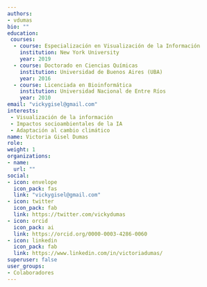 ```yaml
---
authors:
- vdumas
bio: ""
education: 
 courses:
  - course: Especialización en Visualización de la Información 
    institution: New York University
    year: 2019
  - course: Doctorado en Ciencias Químicas 
    institution: Universidad de Buenos Aires (UBA)
    year: 2016
  - course: Licenciada en Bioinformática
    institution: Universidad Nacional de Entre Ríos
    year: 2010
email: "vickygisel@gmail.com"
interests:
 - Visualización de la información
 - Impactos socioambientales de la IA
 - Adaptación al cambio climático
name: Victoria Gisel Dumas
role:
weight: 1
organizations:
- name: 
  url: ""
social:
- icon: envelope
  icon_pack: fas
  link: "vickygisel@gmail.com"
- icon: twitter
  icon_pack: fab
  link: https://twitter.com/vickydumas
- icon: orcid
  icon_pack: ai
  link: https://orcid.org/0000-0003-4286-0060
- icon: linkedin
  icon_pack: fab
  link: https://www.linkedin.com/in/victoriadumas/
superuser: false
user_groups:
- Colaboradores
---
```

